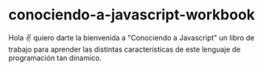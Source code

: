 # conociendo-a-javascript-workbook
Hola ✌️ quiero darte la bienvenida a "Conociendo a Javascript" un libro de trabajo para aprender las distintas características de este lenguaje de programación tan dinamico.
